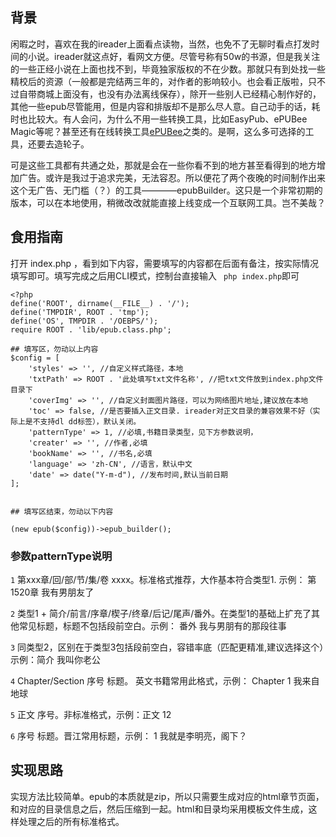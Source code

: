 ## 背景
闲暇之时，喜欢在我的ireader上面看点读物，当然，也免不了无聊时看点打发时间的小说。ireader就这点好，看网文方便。尽管号称有50w的书源，但是我关注的一些正经小说在上面也找不到，毕竟独家版权的不在少数。那就只有到处找一些精校后的资源（一般都是完结两三年的，对作者的影响较小。也会看正版啦，只不过自带商城上面没有，也没有办法离线保存），除开一些别人已经精心制作好的，其他一些epub尽管能用，但是内容和排版却不是那么尽人意。自己动手的话，耗时也比较大。有人会问，为什么不用一些转换工具，比如EasyPub、ePUBee Magic等呢？甚至还有在线转换工具[ePUBee](http://cn.epubee.com)之类的。是啊，这么多可选择的工具，还要去造轮子。

可是这些工具都有共通之处，那就是会在一些你看不到的地方甚至看得到的地方增加广告。或许是我过于追求完美，无法容忍。所以便花了两个夜晚的时间制作出来这个无广告、无门槛（？）的工具————epubBuilder。这只是一个非常初期的版本，可以在本地使用，稍微改改就能直接上线变成一个互联网工具。岂不美哉？

## 食用指南

打开  index.php ，看到如下内容，需要填写的内容都在后面有备注，按实际情况填写即可。填写完成之后用CLI模式，控制台直接输入 ` php index.php`即可
```
<?php
define('ROOT', dirname(__FILE__) . '/');
define('TMPDIR', ROOT . 'tmp');
define('OS', TMPDIR . '/OEBPS/');
require ROOT . 'lib/epub.class.php';

## 填写区，勿动以上内容
$config = [
    'styles' => '', //自定义样式路径，本地
    'txtPath' => ROOT . '此处填写txt文件名称', //把txt文件放到index.php文件目录下
    'coverImg' => '', //自定义封面图片路径，可以为网络图片地址,建议放在本地
    'toc' => false, //是否要插入正文目录. ireader对正文目录的兼容效果不好（实际上是不支持dl dd标签），默认关闭。
    'patternType' => 1, //必填,书籍目录类型，见下方参数说明，
    'creater' => '', //作者,必填
    'bookName' => '', //书名,必填
    'language' => 'zh-CN', //语言，默认中文
    'date' => date("Y-m-d"), //发布时间,默认当前日期
];


## 填写区结束，勿动以下内容

(new epub($config))->epub_builder();
```
### 参数patternType说明
 `1`    第xxx章/回/部/节/集/卷 xxxx。标准格式推荐，大作基本符合类型1. 示例： 第1520章 我有男朋友了

 `2`    类型1 + 简介/前言/序章/楔子/终章/后记/尾声/番外。在类型1的基础上扩充了其他常见标题，标题不包括段前空白。示例：  番外 我与男朋有的那段往事

 `3`    同类型2，区别在于类型3包括段前空白，容错率底（匹配更精准,建议选择这个）示例：简介 我叫你老公

 `4`    Chapter/Section 序号 标题。 英文书籍常用此格式，示例： Chapter 1  我来自地球

 `5`    正文 序号。非标准格式，示例：正文 12

 `6`    序号 标题。晋江常用标题，示例： 1 我就是李明亮，阁下？

## 实现思路
实现方法比较简单。epub的本质就是zip，所以只需要生成对应的html章节页面，和对应的目录信息之后，然后压缩到一起。html和目录均采用模板文件生成，这样处理之后的所有标准格式。
